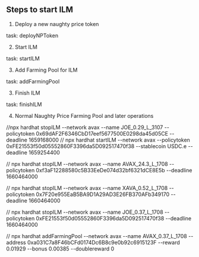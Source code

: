 ## Steps to start ILM

1. Deploy a new naughty price token

task: deployNPToken


2. Start ILM

task: startILM

3. Add Farming Pool for ILM

task: addFarmingPool

3. Finish ILM

task: finishILM

4. Normal Naughty Price Farming Pool and later operations

//npx hardhat stopILM --network avax --name JOE_0.29_L_3107 --policytoken 0x69dAF2F6346CbD17eef5677500E0298da45d05CE --deadline 1659168000 
// npx hardhat startILM --network avax --policytoken 0xFE21553f50d05552860F3396da5D092517470f38 --stablecoin USDC.e --deadline 1659254400 


// npx hardhat stopILM --network avax --name AVAX_24.3_L_1708 --policytoken 0xf3aF12288580c5B33EeDe074d32bf6321dCE8E5b --deadline 1660464000

// npx hardhat stopILM --network avax --name XAVA_0.52_L_1708 --policytoken 0x7F20e955EaB5BA9D1A29AD3E26FB370AFb349170 --deadline 1660464000

// npx hardhat stopILM --network avax --name JOE_0.37_L_1708 --policytoken 0xFE21553f50d05552860F3396da5D092517470f38 --deadline 1660464000

// npx hardhat addFarmingPool --network avax --name AVAX_0.37_L_1708 --address 0xa031C7a8F46bCFd0174Dc6B8c9e0b92c6915123F --reward 0.01929 --bonus 0.00385 --doublereward 0